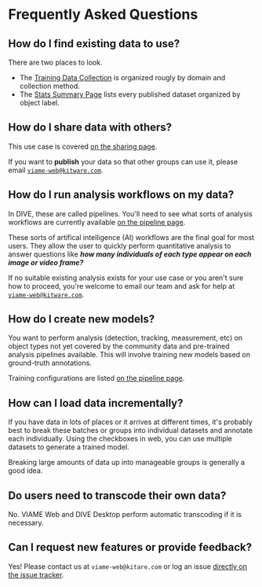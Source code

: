 # Frequently Asked Questions

## How do I find existing data to use?

There are two places to look.

* The [Training Data Collection](https://viame.kitware.com/#/collection/5e4c256ca0fc86aa03120c34) is organized rougly by domain and collection method.
* The [Stats Summary Page](https://viame.kitware.com/#/summary) lists every published dataset organized by object label.

## How do I share data with others?

This use case is covered [on the sharing page](/Web-Version/#sharing-data-with-teams).

If you want to **publish** your data so that other groups can use it, please email <a href="mailto:viame-web@kitware.com">`viame-web@kitware.com`</a>.

## How do I run analysis workflows on my data?

In DIVE, these are called pipelines.  You'll need to see what sorts of analysis workflows are currently available [on the pipeline page](Pipeline-Documentation.md).

These sorts of artifical intelligence (AI) workflows are the final goal for most users.  They allow the user to quickly perform quantitative analysis to answer questions like **_how many individuals of each type appear on each image or video frame?_**

If no suitable existing analysis exists for your use case or you aren't sure how to proceed, you're welcome to email our team and ask for help at <a href="mailto:viame-web@kitware.com">`viame-web@kitware.com`</a>.

## How do I create new models?

You want to perform analysis (detection, tracking, measurement, etc) on object types not yet covered by the community data and pre-trained analysis pipelines available. This will involve training new models based on ground-truth annotations.

Training configurations are listed [on the pipeline page](Pipeline-Documentation.md).

## How can I load data incrementally?

If you have data in lots of places or it arrives at different times, it's probably best to break these batches or groups into individual datasets and annotate each individually.  Using the checkboxes in web, you can use multiple datasets to generate a trained model.

Breaking large amounts of data up into manageable groups is generally a good idea.

## Do users need to transcode their own data?

No. VIAME Web and DIVE Desktop perform automatic transcoding if it is necessary.

## Can I request new features or provide feedback?

Yes!  Please contact us at `viame-web@kitare.com` or log an issue [directly on the issue tracker](https://github.com/Kitware/dive/issues).
